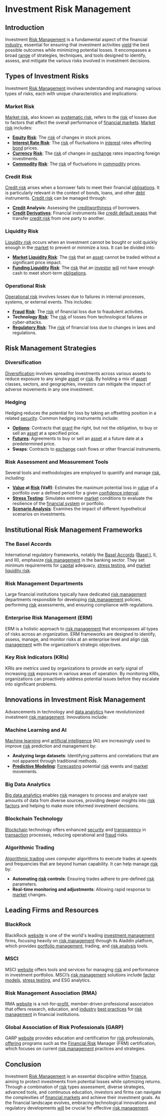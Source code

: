# Investment Risk Management

## Introduction
Investment [Risk Management](../r/risk_management.md) is a fundamental aspect of the financial [industry](../i/industry.md), essential for ensuring that investment activities [yield](../y/yield.md) the best possible outcomes while minimizing potential losses. It encompasses a broad [range](../r/range.md) of strategies, techniques, and tools designed to identify, assess, and mitigate the various risks involved in investment decisions.

## Types of Investment Risks
Investment [Risk Management](../r/risk_management.md) involves understanding and managing various types of risks, each with unique characteristics and implications:

### Market Risk
[Market risk](../m/market_risk.md), also known as [systematic risk](../s/systematic_risk.md), refers to the [risk](../r/risk.md) of losses due to factors that affect the overall performance of [financial markets](../f/financial_market.md). [Market risk](../m/market_risk.md) includes:
- **[Equity](../e/equity.md) [Risk](../r/risk.md)**: The [risk](../r/risk.md) of changes in stock prices.
- **[Interest Rate Risk](../i/interest_rate_risk.md)**: The [risk](../r/risk.md) of fluctuations in [interest](../i/interest.md) rates affecting [bond](../b/bond.md) prices.
- **[Currency](../c/currency.md) [Risk](../r/risk.md)**: The [risk](../r/risk.md) of changes in [exchange](../e/exchange.md) rates impacting foreign investments.
- **[Commodity](../c/commodity.md) [Risk](../r/risk.md)**: The [risk](../r/risk.md) of fluctuations in [commodity](../c/commodity.md) prices.

### Credit Risk
[Credit risk](../c/credit_risk.md) arises when a borrower fails to meet their financial [obligations](../o/obligation.md). It is particularly relevant in the context of bonds, loans, and other [debt](../d/debt.md) instruments. [Credit risk](../c/credit_risk.md) can be managed through:
- **[Credit](../c/credit.md) Analysis**: Assessing the [creditworthiness](../c/creditworthiness.md) of borrowers.
- **[Credit](../c/credit.md) [Derivatives](../d/derivatives.md)**: Financial instruments like [credit default swaps](../c/credit_default_swaps.md) that transfer [credit risk](../c/credit_risk.md) from one party to another.

### Liquidity Risk
[Liquidity risk](../l/liquidity_risk.md) occurs when an investment cannot be bought or sold quickly enough in the [market](../m/market.md) to prevent or minimize a loss. It can be divided into:
- **[Market](../m/market.md) [Liquidity Risk](../l/liquidity_risk.md)**: The [risk](../r/risk.md) that an [asset](../a/asset.md) cannot be traded without a significant price impact.
- **[Funding Liquidity](../f/funding_liquidity.md) [Risk](../r/risk.md)**: The [risk](../r/risk.md) that an [investor](../i/investor.md) [will](../w/will.md) not have enough cash to meet short-term [obligations](../o/obligation.md).

### Operational Risk
[Operational risk](../o/operational_risk.md) involves losses due to failures in internal processes, systems, or external events. This includes:
- **[Fraud](../f/fraud.md) [Risk](../r/risk.md)**: The [risk](../r/risk.md) of financial loss due to fraudulent activities.
- **Technology [Risk](../r/risk.md)**: The [risk](../r/risk.md) of losses from technological failures or cyber-attacks.
- **[Regulatory Risk](../r/regulatory_risk.md)**: The [risk](../r/risk.md) of financial loss due to changes in laws and regulations.

## Risk Management Strategies

### Diversification
[Diversification](../d/diversification.md) involves spreading investments across various assets to reduce exposure to any single [asset](../a/asset.md) or [risk](../r/risk.md). By holding a mix of [asset](../a/asset.md) classes, sectors, and geographies, investors can mitigate the impact of adverse movements in any one investment.

### Hedging
Hedging reduces the potential for loss by taking an offsetting position in a related [security](../s/security.md). Common hedging instruments include:
- **[Options](../o/options.md)**: Contracts that [grant](../g/grant.md) the right, but not the obligation, to buy or sell an [asset](../a/asset.md) at a specified price.
- **[Futures](../f/futures.md)**: Agreements to buy or sell an [asset](../a/asset.md) at a future date at a predetermined price.
- **Swaps**: Contracts to [exchange](../e/exchange.md) cash flows or other financial instruments.

### Risk Assessment and Measurement Tools
Several tools and methodologies are employed to quantify and manage [risk](../r/risk.md), including:
- **[Value](../v/value.md) at [Risk](../r/risk.md) (VaR)**: Estimates the maximum potential loss in [value](../v/value.md) of a portfolio over a defined period for a given [confidence interval](../c/confidence_interval.md).
- **[Stress Testing](../s/stress_testing_in_trading.md)**: Simulates extreme [market](../m/market.md) conditions to evaluate the resilience of the [financial system](../f/financial_system.md) or portfolio.
- **[Scenario Analysis](../s/scenario_analysis.md)**: Examines the impact of different hypothetical scenarios on investments.

## Institutional Risk Management Frameworks

### The Basel Accords
International regulatory frameworks, notably the [Basel Accords](../b/basel_accords.md) ([Basel I](../b/basel_i.md), II, and III), emphasize [risk management](../r/risk_management.md) in the banking sector. They set minimum requirements for [capital](../c/capital.md) adequacy, [stress testing](../s/stress_testing_in_trading.md), and [market](../m/market.md) [liquidity risk](../l/liquidity_risk.md).

### Risk Management Departments
Large financial institutions typically have dedicated [risk management](../r/risk_management.md) departments responsible for developing [risk management](../r/risk_management.md) policies, performing [risk](../r/risk.md) assessments, and ensuring compliance with regulations.

### Enterprise Risk Management (ERM)
ERM is a holistic approach to [risk management](../r/risk_management.md) that encompasses all types of risks across an organization. ERM frameworks are designed to identify, assess, manage, and monitor risks at an enterprise level and align [risk management](../r/risk_management.md) with the organization’s strategic objectives.

### Key Risk Indicators (KRIs)
KRIs are metrics used by organizations to provide an early signal of increasing [risk](../r/risk.md) exposures in various areas of operation. By monitoring KRIs, organizations can proactively address potential issues before they escalate into significant problems.

## Innovations in Investment Risk Management
Advancements in technology and [data analytics](../d/data_analytics.md) have revolutionized investment [risk management](../r/risk_management.md). Innovations include:

### Machine Learning and AI
[Machine learning](../m/machine_learning.md) and [artificial intelligence](../a/artificial_intelligence_in_trading.md) (AI) are increasingly used to improve [risk](../r/risk.md) prediction and management by:
- **Analyzing large datasets**: Identifying patterns and correlations that are not apparent through traditional methods.
- **[Predictive Modeling](../p/predictive_modeling.md)**: [Forecasting](../f/forecasting.md) potential [risk](../r/risk.md) events and [market](../m/market.md) movements.

### Big Data Analytics
[Big data analytics](../b/big_data_analytics_in_trading.md) enables [risk](../r/risk.md) managers to process and analyze vast amounts of data from diverse sources, providing deeper insights into [risk factors](../r/risk_factors_in_trading.md) and helping to make more informed investment decisions.

### Blockchain Technology
[Blockchain](../b/blockchain_in_trading.md) technology offers enhanced [security](../s/security.md) and [transparency](../t/transparency.md) in [transaction](../t/transaction.md) processes, reducing operational and [fraud](../f/fraud.md) risks.

### Algorithmic Trading
[Algorithmic trading](../a/algorithmic_trading.md) uses computer algorithms to execute trades at speeds and frequencies that are beyond human capability. It can help manage [risk](../r/risk.md) by:
- **Automating [risk](../r/risk.md) controls**: Ensuring trades adhere to pre-defined [risk](../r/risk.md) parameters.
- **Real-time monitoring and adjustments**: Allowing rapid response to [market](../m/market.md) changes.

## Leading Firms and Resources

### BlackRock
BlackRock [website](https://www.blackrock.com) is one of the world's leading [investment management](../i/investment_management.md) firms, focusing heavily on [risk management](../r/risk_management.md) through its Aladdin platform, which provides [portfolio management](../p/portfolio_management.md), trading, and [risk analysis](../r/risk_analysis.md) tools.

### MSCI
MSCI [website](https://www.msci.com) offers tools and services for managing [risk](../r/risk.md) and performance in investment portfolios. MSCI’s [risk management](../r/risk_management.md) solutions include [factor models](../f/factor_models.md), [stress testing](../s/stress_testing_in_trading.md), and ESG analytics.

### Risk Management Association (RMA)
RMA [website](https://www.rmahq.org) is a not-for-[profit](../p/profit.md), member-driven professional association that offers research, education, and [industry](../i/industry.md) [best practices](../b/best_practices.md) for [risk management](../r/risk_management.md) in financial institutions.

### Global Association of Risk Professionals (GARP)
GARP [website](https://www.garp.org) provides education and certification for [risk](../r/risk.md) professionals, [offering](../o/offering.md) programs such as the [Financial Risk](../f/financial_risk.md) Manager (FRM) certification, which focuses on current [risk management](../r/risk_management.md) practices and strategies.

## Conclusion
Investment [Risk Management](../r/risk_management.md) is an essential discipline within [finance](../f/finance.md), aiming to protect investments from potential losses while optimizing returns. Through a combination of [risk](../r/risk.md) types assessment, diverse strategies, advanced tools, and continuous education, investors and firms can navigate the complexities of [financial markets](../f/financial_market.md) and achieve their investment goals. As the financial landscape evolves, embracing technological innovations and regulatory developments [will](../w/will.md) be crucial for effective [risk management](../r/risk_management.md).
